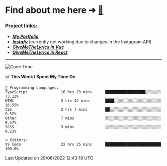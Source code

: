 # Find about me here ➜ [🧑](https://pauabella.dev)

### Project links:
- ***[My Portfolio](https://pauabella.dev)***
- ***[Instafy](https://instafy.me)*** (currently not working due to changes in the Instagram API)
- ***[GiveMeTheLyrics in Vue](https://lyrics.pauabella.dev)***
- ***[GiveMeTheLyrics in React](https://pauabella.dev/GiveMeTheLyrics)***

---
<!--START_SECTION:waka-->
![Code Time](http://img.shields.io/badge/Code%20Time-1%2C214%20hrs%2056%20mins-blue)

📊 **This Week I Spent My Time On** 

```text
💬 Programming Languages: 
TypeScript               16 hrs 23 mins      ██████████████████░░░░░░░   73.13% 
HTML                     3 hrs 42 mins       ████░░░░░░░░░░░░░░░░░░░░░   16.55% 
CSS                      2 hrs 7 mins        ██░░░░░░░░░░░░░░░░░░░░░░░   9.52% 
Other                    7 mins              ░░░░░░░░░░░░░░░░░░░░░░░░░   0.57% 
SCSS                     3 mins              ░░░░░░░░░░░░░░░░░░░░░░░░░   0.23%

🔥 Editors: 
VS Code                  22 hrs 25 mins      █████████████████████████   100.0%

```


 Last Updated on 29/06/2022 12:43:18 UTC
<!--END_SECTION:waka-->
